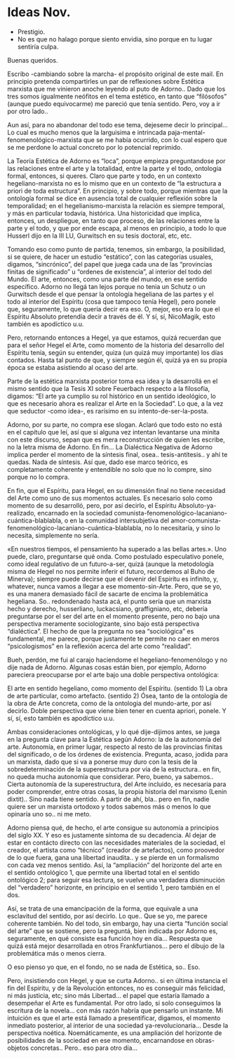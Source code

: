 # Ideas Nov. 

- Prestigio.
- No es que no halago porque siento envidia, sino porque en tu lugar sentiría culpa. 

Buenas queridos.

Escribo -cambiando sobre la marcha- el propósito original de este mail. En principio pretenda compartirles un par de reflexiones sobre Estética marxista que me vinieron anoche leyendo al puto de Adorno.. Dado que los tres somos igualmente neófitos en el tema estético, en tanto que “filósofos” (aunque puedo equivocarme) me pareció que tenía sentido. Pero, voy a ir por otro lado..

Aun así, para no abandonar del todo ese tema, dejeseme decir lo principal… Lo cual es mucho menos que la larguisima e intrincada paja-mental-fenomenológico-marxista que se me había ocurrido, con lo cual espero que se me perdone lo actual concreto por lo potencial reprimido.

La Teoría Estética de Adorno es “loca”, porque empieza preguntandose por las relaciones entre el arte y la totalidad, entre la parte y el todo, ontología formal, entonces, si queres. Claro que parte y todo, en un contexto hegeliano-marxista no es lo mismo que en un contexto de “la estructura a priori de toda estructura”. En principio, y sobre todo, porque mientras que la ontología formal se dice en ausencia total de cualquier reflexión sobre la temporalidad; en el hegelianismo-marxista la relación es siempre temporal, y más en particular todavía, histórica. Una historicidad que implica, entonces, un despliegue, en tanto que proceso, de las relaciones entre la parte y el todo, y que por ende escapa, al menos en principio, a todo lo que Husserl dijo en la III LU, Gurwitsch en su tesis doctoral, etc, etc.

Tomando eso como punto de partida, tenemos, sin embargo, la posibilidad, si se quiere, de hacer un estudio “estático”, con las categorías usuales, digamos, “sincrónico”, del papel que juega cada una de las “provincias finitas de significado” u “ordenes de existencia”, al interior del todo del Mundo. El arte, entonces, como una parte del mundo, en ese sentido específico. Adorno no llegá tan lejos porque no tenia un Schutz o un Gurwitsch desde el que pensar la ontología hegeliana de las partes y el todo al interior del Espíritu (cosa que tampoco tenía Hegel), pero ponele que, seguramente, lo que quería decir era eso. O, mejor, eso era lo que el Espíritu Absoluto pretendía decir a través de él. Y sí, sí, NicoMagik, esto también es apodíctico u.u.

Pero, retornando entonces a Hegel, ya que estamos, quizá recuerdan que para el señor Hegel el Arte, como momento de la historia del desarrollo del Espíritu tenía, según su entender, quiza (un quizá muy importante) los días contados. Hasta tal punto de que, y siempre según él, quizá ya en su propia época se estaba asistiendo al ocaso del arte.

Parte de la estética marxista posterior toma esa idea y la desarrollá en el mismo sentido que la Tesis XI sobre Feuerbach respecto a la filosofía, digamos: “El arte ya cumplio su rol histórico en un sentido ideológico, lo que es necesario ahora es realizar el Arte en la Sociedad”. Lo que, a la vez que seductor -como idea-, es rarísimo en su intento-de-ser-la-posta.

Adorno, por su parte, no compra ese slogan. Aclaró que todo esto no está en el capítulo que leí, así que si alguna vez intentan levantarse una minita con este discurso, sepan que es mera reconstrucción de quien les escribe, no la letra misma de Adorno. En fin… La Dialéctica Negativa de Adorno implica perder el momento de la síntesis final, osea.. tesis-antítesis.. y ahí te quedas. Nada de síntesis. Así que, dado ese marco teórico, es completamente coherente y entendible no solo que no lo compre, sino porque no lo compra.

En fin, que el Espíritu, para Hegel, en su dimensión final no tiene necesidad del Arte como uno de sus momentos actuales. Es necesario solo como momento de su desarrolló, pero, por así decirlo, el Espíritu Absoluto-ya-realizado, encarnado en la sociedad comunista-fenomenológico-lacaniano-cuántica-blablabla, o en la comunidad intersubjetiva del amor-comunista-fenomenológico-lacaniano-cuántica-blablabla, no lo necesitaría, y sino lo necesita, simplemente no sería.

«En nuestros tiempos, el pensamiento ha superado a las bellas artes.».
Uno puede, claro, preguntarse qué onda. Como postulado especulativo ponele, como ideal regulativo de un futuro-a-ser, quizá (aunque la metodología misma de Hegel no nos permite inferir el futuro, recordemos al Buho de Minerva); siempre puede decirse que el devenir del Espirítu es infinito, y, whatever, nunca vamos a llegar a ese momento-sin-Arte. Pero, que se yo, es una manera demasiado fácil de sacarte de encima la problemática hegeliana. So.. redondenado hasta acá, el punto sería que un marxista hecho y derecho, husserliano, luckacsiano, graffigniano, etc, debería preguntarse por el ser del arte en el momento presente, pero no bajo una perspectiva meramente sociologizante, sino bajo está perspectiva “dialéctica”. El hecho de que la pregunta no sea “sociológica” es fundamental, me parece, porque justamente te permite no caer en meros “psicologismos” en la reflexión acerca del arte como “realidad”.

Bueh, perdón, me fui al carajo haciendome el hegeliano-fenomenólogo y no dije nada de Adorno. Algunas cosas están bien, por ejemplo, Adorno pareciera preocuparse por el arte bajo una doble perspectiva ontológica:

El arte en sentido hegeliano, como momento del Espíritu. (sentido 1)
La obra de arte particular, como artefacto. (sentido 2)
Ósea, tanto de la ontología de la obra de Arte concreta, como de la ontologia del mundo-arte, por así decirlo. Doble perspectiva que viene bien tener en cuenta apriori, ponele. Y sí, sí, esto también es apodíctico u.u.

Ambas consideraciones ontológicas, y lo qué dije-dijimos antes, se juega en la pregunta clave para la Estética según Adorno: la de la autonomía del arte. Autonomía, en primer lugar, respecto al resto de las provincias finitas del significado, o de los órdenes de existencia. Pregunta, acaso, jodida para un marxista, dado que si va a ponerse muy duro con la tesis de la sobredeterminación de la superestructura por vía de la estructura.. en fin, no queda mucha autonomía que considerar. Pero, bueno, ya sabemos.. Cierta autonomía de la superestructura, del Arte incluido, es necesaria para poder comprender, entre otras cosas, la propia historia del marxismo (Lenin dixtit).. Sino nada tiene sentido. A partir de ahí, bla.. pero en fin, nadie quiere ser un marxista ortodoxo y todos sabemos más o menos lo que opinaría uno so.. ni me meto.

Adorno piensa qué, de hecho, el arte consigue su autonomía a principios del siglo XX. Y eso es justamente síntoma de su decadencia. Al dejar de estar en contácto directo con las necesidades materiales de la sociedad, el creador, el artista como “técnico” (creador de artefactos), como proovedor de lo que fuera, gana una libertad inaudita.. y se pierde en un formalismo con cada vez menos sentido. Así, la “ampliación” del horizonte del arte en el sentido ontológico 1, que permite una libertad total en el sentido ontológico 2; para seguir esa lectura, se vuelve una verdadera disminución del “verdadero” horizonte, en principio en el sentido 1, pero también en el dos.

Así, se trata de una emancipación de la forma, que equivale a una esclavitud del sentido, por así decirlo. Lo que.. Que se yo, me parece coherente también. No del todo, sin embargo, hay una cierta “función social del arte” que se sostiene, pero la preguntá, bien indicada por Adorno es, seguramente, en qué consiste esa función hoy en día… Respuesta que quizá está mejor desarrollada en otros Frankfurtianos… pero el dibujo de la problemática más o menos cierra.

O eso pienso yo que, en el fondo, no se nada de Estética, so.. Eso.

Pero, insistiendo con Hegel, y que se curta Adorno.. si en última instancia el fin del Espiritu, y de la Revolución entonces, no es conseguir más felicidad, ni más justicia, etc; sino más Libertad… el papel que estaría llamado a desempeñar el Arte es fundamental. Por otro lado, si solo conseguimos la escritura de la novela… con más razón habría que pensarlo un instante. Mi intuición es que el arte está llamado a presentificar, digamos, el momento inmediato posterior, al interior de una sociedad ya-revolucionaria… Desde la perspectiva noética. Noemáticamente, es una ampliación del horizonte de posibilidades de la sociedad en ese momento, encarnandose en obras-objetos concretas.. Pero.. eso para otro día…
